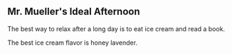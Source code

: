 ## Mr. Mueller's Ideal Afternoon

The best way to relax after a long day is to eat ice cream and read a book.

The best ice cream flavor is honey lavender.